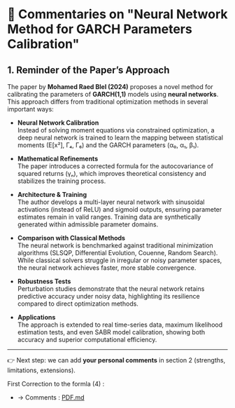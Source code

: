 # 📄 Commentaries on "Neural Network Method for GARCH Parameters Calibration"

## 1. Reminder of the Paper’s Approach

The paper by **Mohamed Raed Blel (2024)** proposes a novel method for calibrating the parameters of **GARCH(1,1)** models using **neural networks**.  
This approach differs from traditional optimization methods in several important ways:

- **Neural Network Calibration**  
  Instead of solving moment equations via constrained optimization, a deep neural network is trained to learn the mapping between statistical moments (E[x²], Γ₄, Γ₆) and the GARCH parameters (α₀, α₁, β₁).  

- **Mathematical Refinements**  
  The paper introduces a corrected formula for the autocovariance of squared returns (γₙ), which improves theoretical consistency and stabilizes the training process.  

- **Architecture & Training**  
  The author develops a multi-layer neural network with sinusoidal activations (instead of ReLU) and sigmoid outputs, ensuring parameter estimates remain in valid ranges. Training data are synthetically generated within admissible parameter domains.  

- **Comparison with Classical Methods**  
  The neural network is benchmarked against traditional minimization algorithms (SLSQP, Differential Evolution, Couenne, Random Search). While classical solvers struggle in irregular or noisy parameter spaces, the neural network achieves faster, more stable convergence.  

- **Robustness Tests**  
  Perturbation studies demonstrate that the neural network retains predictive accuracy under noisy data, highlighting its resilience compared to direct optimization methods.  

- **Applications**  
  The approach is extended to real time-series data, maximum likelihood estimation tests, and even SABR model calibration, showing both accuracy and superior computational efficiency.  

---

👉 Next step: we can add **your personal comments** in section 2 (strengths, limitations, extensions).  

First Correction to the formla (4) :

-  → Comments : [PDF.md](./Correction_GARCH6.pdf)
